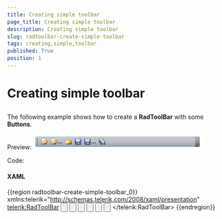```yaml
---
title: Creating simple toolbar
page_title: Creating simple toolbar
description: Creating simple toolbar
slug: radtoolbar-create-simple-toolbar
tags: creating,simple,toolbar
published: True
position: 1
---
```


# Creating simple toolbar



## 

The following example shows how to create a __RadToolBar__ with some __Buttons__.

Preview:![](images/RadToolBar_simple.png)

Code:

#### __XAML__

{{region radtoolbar-create-simple-toolbar_0}}
	    xmlns:telerik=&quot;http://schemas.telerik.com/2008/xaml/presentation&quot;
	    <telerik:RadToolBar>
	        <Button>
	            <Image Source="/Images/ToolBar/Open.png" />
	        </Button>
	        <Button>
	            <StackPanel Orientation="Horizontal">
	                <Image Source="/Images/ToolBar/Open.png" />
	                <TextBlock Text="..." />
	            </StackPanel>
	        </Button>
	        <Button>
	            <Image Source="/Images/ToolBar/Close.png" />
	        </Button>
	        <Button>
	            <Image Source="/Images/ToolBar/Save.png" />
	        </Button>
	        <Button>
	            <StackPanel Orientation="Horizontal">
	                <Image Source="/Images/ToolBar/Save.png" />
	                <TextBlock Text="..." />
	            </StackPanel>
	        </Button>
	        <Button>
	            <Image Source="/Images/ToolBar/SaveAll.png" />
	        </Button>
	    </telerik:RadToolBar>
	{{endregion}}


